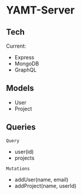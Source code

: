 # YAMT-Server

## Tech
Current:
- Express
- MongoDB
- GraphQL

## Models
- User
- Project

## Queries
`Query`
- user(id)
- projects

`Mutations`
- addUser(name, email)
- addProject(name, userId)
